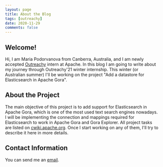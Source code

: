 ```yaml
---
layout: page
title: About the Blog
tags: [outreachy]
date: 2020-11-29
comments: false
---
```


## Welcome!
Hi, I am Maria Podorvanova from Canberra, Australia, and I am newly accepted [Outreachy](https://www.outreachy.org/) intern at Apache. 
In this blog I am going to write about my journey through Outreachy'21 winter internship.
This winter (or Australian summer) I'll be working on the project "Add a datastore for Elasticsearch in Apache Gora". 

## About the Project
The main objective of this project is to add support for Elasticsearch in Apache Gora, which is one of the most used text search engines nowadays.
I will be implementing the connection and mappings required for Elasticsearch to work in Apache Gora and Gora Explorer.
All project tasks are listed on [cwiki.apache.org](https://cwiki.apache.org/confluence/display/GORA/Outreachy%3A+December+2020+-+March+2021).
Once I start working on any of them, I'll try to describe it here in more details.

## Contact Information
You can send me an [email](mailto:podorvanova.maria@gmail.com).
